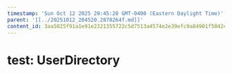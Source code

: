 ```yaml
---
timestamp: 'Sun Oct 12 2025 20:45:20 GMT-0400 (Eastern Daylight Time)'
parent: '[[../20251012_204520.2878264f.md]]'
content_id: 3aa5025f91a1e91e2321355722c5d7513a4574e2e39efc9a84901f5042ce6884
---
```


# test: UserDirectory
